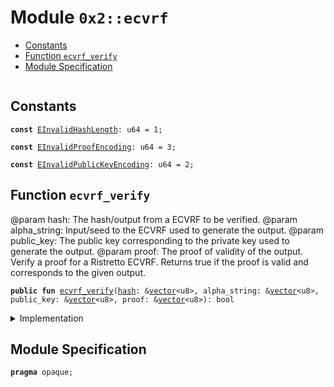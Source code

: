 
<a name="0x2_ecvrf"></a>

# Module `0x2::ecvrf`



-  [Constants](#@Constants_0)
-  [Function `ecvrf_verify`](#0x2_ecvrf_ecvrf_verify)
-  [Module Specification](#@Module_Specification_1)


<pre><code></code></pre>



<a name="@Constants_0"></a>

## Constants


<a name="0x2_ecvrf_EInvalidHashLength"></a>



<pre><code><b>const</b> <a href="ecvrf.md#0x2_ecvrf_EInvalidHashLength">EInvalidHashLength</a>: u64 = 1;
</code></pre>



<a name="0x2_ecvrf_EInvalidProofEncoding"></a>



<pre><code><b>const</b> <a href="ecvrf.md#0x2_ecvrf_EInvalidProofEncoding">EInvalidProofEncoding</a>: u64 = 3;
</code></pre>



<a name="0x2_ecvrf_EInvalidPublicKeyEncoding"></a>



<pre><code><b>const</b> <a href="ecvrf.md#0x2_ecvrf_EInvalidPublicKeyEncoding">EInvalidPublicKeyEncoding</a>: u64 = 2;
</code></pre>



<a name="0x2_ecvrf_ecvrf_verify"></a>

## Function `ecvrf_verify`

@param hash: The hash/output from a ECVRF to be verified.
@param alpha_string: Input/seed to the ECVRF used to generate the output.
@param public_key: The public key corresponding to the private key used to generate the output.
@param proof: The proof of validity of the output.
Verify a proof for a Ristretto ECVRF. Returns true if the proof is valid and corresponds to the given output.


<pre><code><b>public</b> <b>fun</b> <a href="ecvrf.md#0x2_ecvrf_ecvrf_verify">ecvrf_verify</a>(<a href="">hash</a>: &<a href="">vector</a>&lt;u8&gt;, alpha_string: &<a href="">vector</a>&lt;u8&gt;, public_key: &<a href="">vector</a>&lt;u8&gt;, proof: &<a href="">vector</a>&lt;u8&gt;): bool
</code></pre>



<details>
<summary>Implementation</summary>


<pre><code><b>public</b> <b>native</b> <b>fun</b> <a href="ecvrf.md#0x2_ecvrf_ecvrf_verify">ecvrf_verify</a>(<a href="">hash</a>: &<a href="">vector</a>&lt;u8&gt;, alpha_string: &<a href="">vector</a>&lt;u8&gt;, public_key: &<a href="">vector</a>&lt;u8&gt;, proof: &<a href="">vector</a>&lt;u8&gt;): bool;
</code></pre>



</details>

<a name="@Module_Specification_1"></a>

## Module Specification



<pre><code><b>pragma</b> opaque;
</code></pre>
